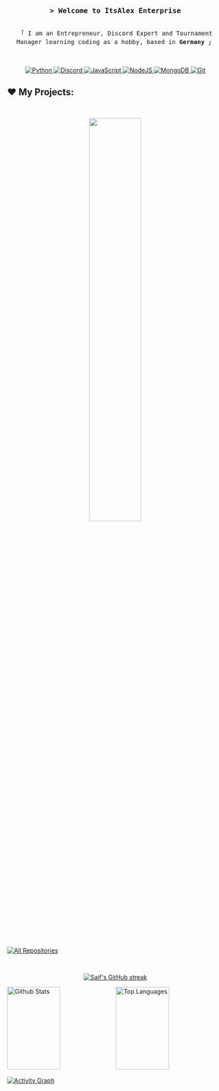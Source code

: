 <!--
<h2 align="center">
  Welcome to ItsAlex Enterprise!
  <img src="https://media.giphy.com/media/hvRJCLFzcasrR4ia7z/giphy.gif" width="28">
</h2>
-->

<!-- Typing SVG by DenverCoder1 - https://github.com/DenverCoder1/readme-typing-svg -->
<!--
<p align="center">
  <a href="https://github.com/itsalexcp"><img src="https://readme-typing-svg.herokuapp.com/?lines=Self%20Taught%20Programmer;Front%20End%20Developer;1.5%2B%20years%20of%20coding%20experience;Always%20learning%20new%20things&center=true&width=380&height=45"></a>
</p>

 -->


<!-- Intro  -->
<h3 align="center">
        <samp>&gt; Welcome to ItsAlex Enterprise
        </samp>
</h3>
<p align="center">
        <!-- Organisation  -->
        <samp>
                <br>
                「 I am an Entrepreneur, Discord Expert and Tournament Manager learning coding as a hobby, based in <b>Germany</b> 」
                <br>
                <br>
          <br><br>
        </samp>
        <!-- Programming Languages -->
        <!-- Code logo -->
         <a href="https://github.com/itsalexcp?tab=repositories" target="_blank"><img alt="Python"
                        src="https://img.shields.io/badge/-Python-800080?style=for-the-badge&labelColor=black&logo=python&logoColor=F0DB4F">
        </a>
        <a href="https://github.com/itsalexcp?tab=repositories" target="_blank"><img alt="Discord"
                        src="https://img.shields.io/badge/-Discord-424549?style=for-the-badge&labelColor=black&logo=discord&logoColor=7289da">
        </a>
        <a href="https://github.com/itsalexcp?tab=repositories" target="_blank"><img alt="JavaScript"
                        src="https://img.shields.io/badge/-Javascript-F0DB4F?style=for-the-badge&labelColor=black&logo=javascript&logoColor=F0DB4F">
        </a>
        <!-- Python -->
        <a href="https://github.com/itsalexcp?tab=repositories" target="_blank"><img alt="NodeJS"
                        src="https://img.shields.io/badge/-Nodejs-3C873A?style=for-the-badge&labelColor=black&logo=node.js&logoColor=3C873A">
        </a>
        <!-- Arduino -->
        <a href="https://github.com/itsalexcp?tab=repositories" target="_blank"><img alt="MongoDB"
                        src="https://img.shields.io/badge/MongoDB-4EA94B?style=for-the-badge&logo=mongodb&logoColor=white">
        </a>
           <a href="https://github.com/itsalexcp?tab=repositories" target="_blank"><img alt="Git"
                        src="https://img.shields.io/badge/Git-F05032?style=for-the-badge&logo=git&logoColor=white">
        </a>
</p>


<!-- My Projects -->
<!-- _________________________________________________________________________________________________ -->

## ❤️ My Projects:

<br/>

<p align="center">
<a href="https://github.com/Itsalexcp/ItsAlexBot">
<img width='49%' align="center"src="https://github-readme-stats-git-masterrstaa-rickstaa.vercel.app/api/pin/?username=Itsalexcp&repo=ItsAlexBot&border_color=7F3FBF&bg_color=0D1117&title_color=C9D1D9&text_color=8B949E&icon_color=7F3FBF" />

</p>

<p align="left">
  <a href="https://github.com/itsalexcp?tab=repositories" target="_blank"><img alt="All Repositories" title="All Repositories" src="https://img.shields.io/badge/-All%20Repos-2962FF?style=for-the-badge&logo=koding&logoColor=white"/></a>
</p>

<br/>

<p align="center">
  <a href="https://github.com/itsalexcp">
    <img src="https://github-readme-streak-stats.herokuapp.com/?user=Itsalexcp&theme=radical&border=7F3FBF&background=0D1117" alt="Saif's GitHub streak"/>
  </a>
</p>

<a> 
    <a href="https://github.com/itsalexcp"><img alt="Github Stats" src="https://denvercoder1-github-readme-stats.vercel.app/api?username=Itsalexcp&show_icons=true&count_private=true&theme=react&border_color=7F3FBF&bg_color=0D1117&title_color=F85D7F&icon_color=F8D866" height="192px" width="49.5%"/></a>
  <a href="https://github.com/itsalexcp"><img alt="Top Languages" src="https://denvercoder1-github-readme-stats.vercel.app/api/top-langs/?username=Itsalexcp&langs_count=8&layout=compact&theme=react&border_color=7F3FBF&bg_color=0D1117&title_color=F85D7F&icon_color=F8D866" height="192px" width="49.5%"/></a>
  <br/>
</a>
<p></p>
<a href="https://github.com/itsalexcp"><img alt="Activity Graph" src="https://github-readme-activity-graph.cyclic.app/graph?username=Itsalexcp&bg_color=0D1117&color=FFFFFF&line=7F3FBF&point=FFFFFF&border_color=7F3FBF" /></a>

